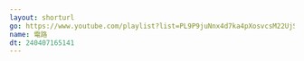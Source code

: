 ```yaml
---
layout: shorturl
go: https://www.youtube.com/playlist?list=PL9P9juNnx4d7ka4pXosvcsM22UjSJZ-X5
name: 電路
dt: 240407165141
---
```

